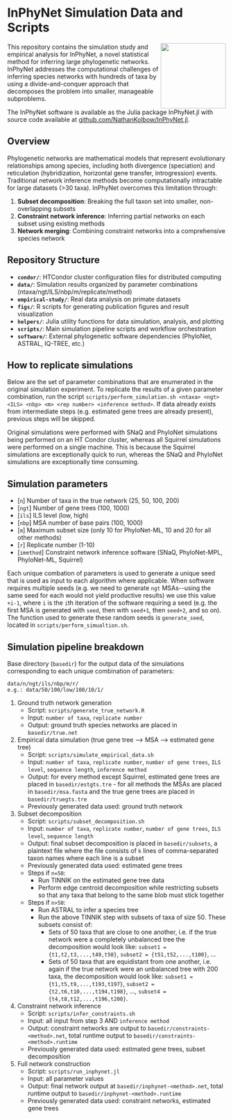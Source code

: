 # InPhyNet Simulation Data and Scripts

<img src="https://nathankolbow.github.io/InPhyNet.jl/stable/assets/logo.png" width=150 height=150 align=right>

This repository contains the simulation study and empirical analysis for InPhyNet, a novel statistical method for inferring large phylogenetic networks. InPhyNet addresses the computational challenges of inferring species networks with hundreds of taxa by using a divide-and-conquer approach that decomposes the problem into smaller, manageable subproblems. 

The InPhyNet software is available as the Julia package InPhyNet.jl with source code available at [github.com/NathanKolbow/InPhyNet.jl](https://github.com/NathanKolbow/InPhyNet.jl). 

## Overview

Phylogenetic networks are mathematical models that represent evolutionary relationships among species, including both divergence (speciation) and reticulation (hybridization, horizontal gene transfer, introgression) events. Traditional network inference methods become computationally intractable for large datasets (>30 taxa). InPhyNet overcomes this limitation through:

1. **Subset decomposition**: Breaking the full taxon set into smaller, non-overlapping subsets
2. **Constraint network inference**: Inferring partial networks on each subset using existing methods
3. **Network merging**: Combining constraint networks into a comprehensive species network

## Repository Structure

- **`condor/`**: HTCondor cluster configuration files for distributed computing
- **`data/`**: Simulation results organized by parameter combinations (ntaxa/ngt/ILS/nbp/m/replicate/method)
- **`empirical-study/`**: Real data analysis on primate datasets
- **`figs/`**: R scripts for generating publication figures and result visualization
- **`helpers/`**: Julia utility functions for data simulation, analysis, and plotting
- **`scripts/`**: Main simulation pipeline scripts and workflow orchestration
- **`software/`**: External phylogenetic software dependencies (PhyloNet, ASTRAL, IQ-TREE, etc.)

## How to replicate simulations

Below are the set of parameter combinations that are enumerated in the original simulation experiment. To replicate the results of a given parameter combination, run the script `scripts/perform_simulation.sh <ntaxa> <ngt> <ILS> <nbp> <m> <rep number> <inference method>`. If data already exists from intermediate steps (e.g. estimated gene trees are already present), previous steps will be skipped.

Original simulations were performed with SNaQ and PhyloNet simulations being performed on an HT Condor cluster, whereas all Squirrel simulations were performed on a single machine. This is because the Squirrel simulations are exceptionally quick to run, whereas the SNaQ and PhyloNet simulations are exceptionally time consuming.

## Simulation parameters

- [`n`] Number of taxa in the true network (25, 50, 100, 200)
- [`ngt`] Number of gene trees (100, 1000)
- [`ils`] ILS level (low, high)
- [`nbp`] MSA number of base pairs (100, 1000)
- [`m`] Maximum subset size (only 10 for PhyloNet-ML, 10 and 20 for all other methods)
- [`r`] Replicate number (1-10)
- [`imethod`] Constraint network inference software (SNaQ, PhyloNet-MPL, PhyloNet-ML, Squirrel)

Each unique combation of parameters is used to generate a unique seed that is used as input to each algorithm where applicable. When software requires multiple seeds (e.g. we need to generate `ngt` MSAs--using the same seed for each would not yield productive results) we use this value `+i-1`, where `i` is the `i`th iteration of the software requiring a seed (e.g. the first MSA is generated with `seed`, then with `seed+1`, then `seed+2`, and so on). The function used to generate these random seeds is `generate_seed`, located in `scripts/perform_simualtion.sh`.

## Simulation pipeline breakdown

Base directory (`basedir`) for the output data of the simulations corresponding to each unique combination of parameters:

```
data/n/ngt/ils/nbp/m/r/
e.g.: data/50/100/low/100/10/1/
```

1. Ground truth network generation
    - Script: `scripts/generate_true_network.R`
    - Input: `number of taxa`, `replicate number`
    - Output: ground truth species networks are placed in `basedir/true.net`
2. Empirical data simulation (true gene tree --> MSA --> estimated gene tree)
    - Script: `scripts/simulate_empirical_data.sh`
    - Input: `number of taxa`, `replicate number`, `number of gene trees`, `ILS level`, `sequence length`, `inference method`
    - Output: for every method except Squirrel, estimated gene trees are placed in `basedir/estgts.tre` - for all methods the MSAs are placed in `basedir/msa.fasta` and the true gene trees are placed in `basedir/truegts.tre`
    - Previously generated data used: ground truth network
3. Subset decomposition
    - Script: `scripts/subset_decomposition.sh`
    - Input: `number of taxa`, `replicate number`, `number of gene trees`, `ILS level`, `sequence length`
    - Output: final subset decomposition is placed in `basedir/subsets`, a plaintext file where the file consists of `k` lines of comma-separated taxon names where each line is a subset
    - Previously generated data used: estimated gene trees
    - Steps if `n=50`:
      - Run TINNIK on the estimated gene tree data
      - Perform edge centroid decomposition while restricting subsets so that any taxa that belong to the same blob must stick together
    - Steps if `n>50`:
      - Run ASTRAL to infer a species tree
      - Run the above TINNIK step with subsets of taxa of size 50. These subsets consist of:
        - Sets of 50 taxa that are close to one another, i.e. if the true network were a completely unbalanced tree the decomposition would look like: `subset1 = {t1,t2,t3,...,t49,t50}`, `subset2 = {t51,t52,...,t100}`, ...
        - Sets of 50 taxa that are equidistant from one another, i.e. again if the true network were an unbalanced tree with 200 taxa, the decomposition would look like: `subset1 = {t1,t5,t9,...,t193,t197}`, `subset2 = {t2,t6,t10,...,t194,t198}`, ..., `subset4 = {t4,t8,t12,...,t196,t200}`.
4. Constraint network inference
    - Script: `scripts/infer_constraints.sh`
    - Input: all input from step 3 AND `inference method`
    - Output: constraint networks are output to `basedir/constraints-<method>.net`, total runtime output to `basedir/constraints-<method>.runtime`
    - Previously generated data used: estimated gene trees, subset decomposition
5. Full network construction
    - Script: `scripts/run_inphynet.jl`
    - Input: all parameter values
    - Output: final network output at `basedir/inphynet-<method>.net`, total runtime output to `basedir/inphynet-<method>.runtime`
    - Previously generated data used: constraint networks, estimated gene trees

